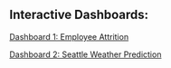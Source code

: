 ## Interactive Dashboards:

[Dashboard 1: Employee Attrition](https://public.tableau.com/views/EmployeeAttritionDashboard_17406360512570/employeeattritiondashboard?:embed=y&:display_count=yes&:showVizHome=no)

[Dashboard 2: Seattle Weather Prediction](https://public.tableau.com/views/SeattleweatherPrediction/SeattleWeatherPredictionDashboard?:embed=y&:display_count=yes&:showVizHome=no)



